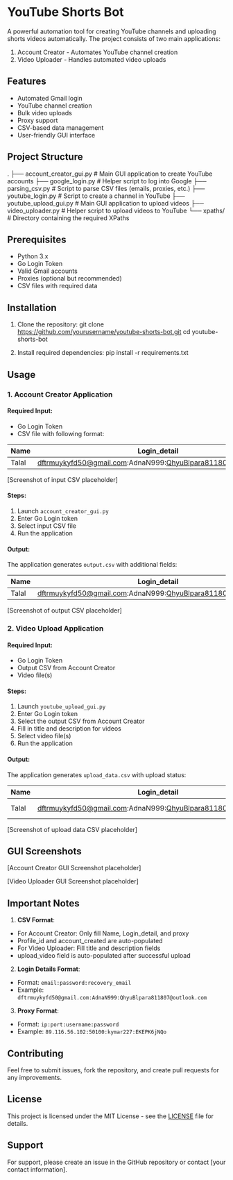 # YouTube Shorts Bot

A powerful automation tool for creating YouTube channels and uploading shorts videos automatically. The project consists of two main applications:
1. Account Creator - Automates YouTube channel creation
2. Video Uploader - Handles automated video uploads

## Features

- Automated Gmail login  
- YouTube channel creation
- Bulk video uploads
- Proxy support 
- CSV-based data management
- User-friendly GUI interface

## Project Structure

.
├── account_creator_gui.py      # Main GUI application to create YouTube accounts
├── google_login.py             # Helper script to log into Google
├── parsing_csv.py              # Script to parse CSV files (emails, proxies, etc.)
├── youtube_login.py            # Script to create a channel in YouTube
├── youtube_upload_gui.py       # Main GUI application to upload videos
├── video_uploader.py           # Helper script to upload videos to YouTube
└── xpaths/                     # Directory containing the required XPaths
## Prerequisites

- Python 3.x
- Go Login Token
- Valid Gmail accounts
- Proxies (optional but recommended)
- CSV files with required data

## Installation

1. Clone the repository:
git clone https://github.com/yourusername/youtube-shorts-bot.git
cd youtube-shorts-bot

2. Install required dependencies:
pip install -r requirements.txt

## Usage

### 1. Account Creator Application

#### Required Input:
- Go Login Token
- CSV file with following format:

| Name | Login_detail | proxy | profile_id | account_created |
|------|--------------|-------|------------|-----------------|
| Talal | dftrmuykyfd50@gmail.com:AdnaN999:QhyuBlpara811807@outlook.com | 89.116.56.102:50100:kymar227:EKEPK6jNQo | | |

[Screenshot of input CSV placeholder]

#### Steps:
1. Launch `account_creator_gui.py`
2. Enter Go Login token
3. Select input CSV file
4. Run the application

#### Output: 
The application generates `output.csv` with additional fields:

| Name | Login_detail | proxy | profile_id | account_created | title | description | upload_video |
|------|--------------|-------|------------|-----------------|-------|-------------|--------------|
| Talal | dftrmuykyfd50@gmail.com:AdnaN999:QhyuBlpara811807@outlook.com | 89.116.56.102:50100:kymar227:EKEPK6jNQo | 676c6acdde240c7932849b40 | TRUE | | | |

[Screenshot of output CSV placeholder]

### 2. Video Upload Application

#### Required Input:
- Go Login Token
- Output CSV from Account Creator
- Video file(s)

#### Steps:
1. Launch `youtube_upload_gui.py`
2. Enter Go Login token
3. Select the output CSV from Account Creator
4. Fill in title and description for videos
5. Select video file(s)
6. Run the application

#### Output:
The application generates `upload_data.csv` with upload status:

| Name | Login_detail | proxy | profile_id | account_created | title | description | upload_video |
|------|--------------|-------|------------|-----------------|-------|-------------|--------------|
| Talal | dftrmuykyfd50@gmail.com:AdnaN999:QhyuBlpara811807@outlook.com | 89.116.56.102:50100:kymar227:EKEPK6jNQo | 676c6acdde240c7932849b40 | TRUE | My Video | Video Description | TRUE |

[Screenshot of upload data CSV placeholder]

## GUI Screenshots

[Account Creator GUI Screenshot placeholder]

[Video Uploader GUI Screenshot placeholder]

## Important Notes

1. **CSV Format**:
  - For Account Creator: Only fill Name, Login_detail, and proxy
  - Profile_id and account_created are auto-populated
  - For Video Uploader: Fill title and description fields
  - upload_video field is auto-populated after successful upload

2. **Login Details Format**:
  - Format: `email:password:recovery_email`  
  - Example: `dftrmuykyfd50@gmail.com:AdnaN999:QhyuBlpara811807@outlook.com`

3. **Proxy Format**:
  - Format: `ip:port:username:password`
  - Example: `89.116.56.102:50100:kymar227:EKEPK6jNQo`

## Contributing

Feel free to submit issues, fork the repository, and create pull requests for any improvements.

## License

This project is licensed under the MIT License - see the [LICENSE](LICENSE) file for details.

## Support

For support, please create an issue in the GitHub repository or contact [your contact information].